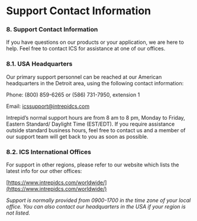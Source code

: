 # Support Contact Information

### 8. Support Contact Information

If you have questions on our products or your application, we are here to help. Feel free to contact ICS for assistance at one of our offices.

### 8.1. USA Headquarters

Our primary support personnel can be reached at our American headquarters in the Detroit area, using the following contact information:

Phone: (800) 859-6265 or (586) 731-7950, extension 1

Email: [icssupport@intrepidcs.com](mailto:icssupport%40intrepidcs.com)

Intrepid’s normal support hours are from 8 am to 8 pm, Monday to Friday, Eastern Standard/ Daylight Time (EST/EDT). If you require assistance outside standard business hours, feel free to contact us and a member of our support team will get back to you as soon as possible.

### 8.2. ICS International Offices

For support in other regions, please refer to our website which lists the latest info for our other offices:

[https://www.intrepidcs.com/worldwide/](https://www.intrepidcs.com/worldwide/)

_Support is normally provided from 0900-1700 in the time zone of your local office. You can also contact our headquarters in the USA if your region is not listed._
